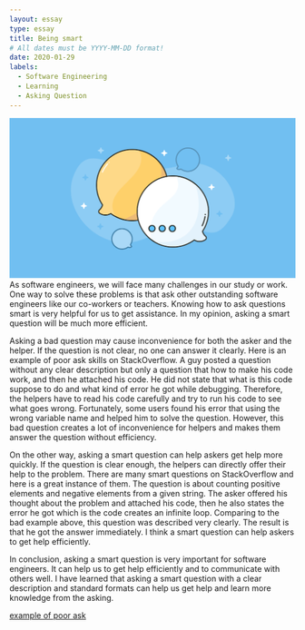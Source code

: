 ```yaml
---
layout: essay
type: essay
title: Being smart
# All dates must be YYYY-MM-DD format!
date: 2020-01-29
labels:
  - Software Engineering
  - Learning
  - Asking Question
---
```


<img class="ui medium left floated image" src="../images/question.png">
As software engineers, we will face many challenges in our study or work. One way to solve these problems is that ask other outstanding software engineers like our co-workers or teachers. Knowing how to ask questions smart is very helpful for us to get assistance. In my opinion, asking a smart question will be much more efficient.

Asking a bad question may cause inconvenience for both the asker and the helper. If the question is not clear, no one can answer it clearly. Here is an example of poor ask skills on StackOverflow. A guy posted a question without any clear description but only a question that how to make his code work, and then he attached his code. He did not state that what is this code suppose to do and what kind of error he got while debugging. Therefore, the helpers have to read his code carefully and try to run his code to see what goes wrong. Fortunately, some users found his error that using the wrong variable name and helped him to solve the question. However, this bad question creates a lot of inconvenience for helpers and makes them answer the question without efficiency.

On the other way, asking a smart question can help askers get help more quickly. If the question is clear enough, the helpers can directly offer their help to the problem. There are many smart questions on StackOverflow and here is a great instance of them. The question is about counting positive elements and negative elements from a given string. The asker offered his thought about the problem and attached his code, then he also states the error he got which is the code creates an infinite loop. Comparing to the bad example above, this question was described very clearly. The result is that he got the answer immediately. I think a smart question can help askers to get help efficiently.

In conclusion, asking a smart question is very important for software engineers. It can help us to get help efficiently and to communicate with others well. I have learned that asking a smart question with a clear description and standard formats can help us get help and learn more knowledge from the asking.

<a href="https://stackoverflow.com/questions/37185851/im-not-sure-why-my-code-doesnt-work"></i>example of poor ask</a>
